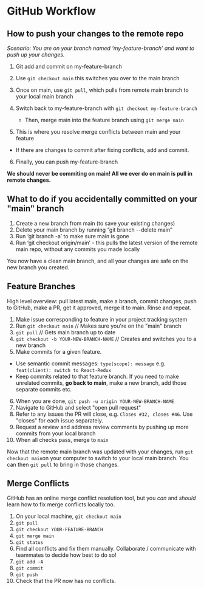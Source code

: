 # GitHub Workflow

## How to push your changes to the remote repo

*Scenario: You are on your branch named ‘my-feature-branch’ and want to push up your changes.*

1. Git add and commit on my-feature-branch

2. Use  `git checkout main` this switches you over to the main branch

3. Once on main, use `git pull`, which pulls from remote main branch to your local main branch

4. Switch back to my-feature-branch with `git checkout my-feature-branch`
   - Then, merge main into the feature branch using  `git merge main`

5. This is where you resolve merge conflicts between main and your feature
  - If there are changes to commit after fixing conflicts, add and commit. 

6. Finally, you can push my-feature-branch 

**We should never be commiting on main! All we ever do on main is pull in remote changes.**

## What to do if you accidentally committed on your "main" branch

1. Create a new branch from main (to save your existing changes)
2. Delete your main branch by running “git branch --delete main”
3. Run ‘git branch -a’ to make sure main is gone
4. Run ‘git checkout origin/main’ - this pulls the latest version of the remote main repo, without any commits you made locally

You now have a clean main branch, and all your changes are safe on the new branch you created.

## Feature Branches

High level overview: pull latest main, make a branch, commit changes, push to GitHub, make a PR, get it approved, merge it to main. Rinse and repeat.

1. Make issue corresponding to feature in your project tracking system
2. Run `git checkout main`  // Makes sure you're on the "main" branch
3. `git pull`  // Gets main branch up to date
4. `git checkout -b YOUR-NEW-BRANCH-NAME`  // Creates and switches you to a new branch
5. Make commits for a given feature.
  - Use semantic commit messages: `type(scope): message` e.g. `feat(client): switch to React-Redux`
  - Keep commits related to that feature branch. If you need to make unrelated commits, **go back to main**, make a new branch, add those separate commits etc.
6. When you are done, `git push -u origin YOUR-NEW-BRANCH-NAME`
7. Navigate to GitHub and select "open pull request"
8. Refer to any issues the PR will close, e.g. `Closes #32, closes #46`. Use "closes" for each issue separately.
9. Request a review and address review comments by pushing up more commits from your local branch
10. When all checks pass, merge to `main`

Now that the remote main branch was updated with your changes, run `git checkout main`on your computer to switch to your local main branch. You can then `git pull` to bring in those changes.

## Merge Conflicts

GitHub has an online merge conflict resolution tool, but you _can_ and _should_ learn how to fix merge conflicts locally too.

1. On your local machine, `git checkout main`
2. `git pull`
3. `git checkout YOUR-FEATURE-BRANCH`
4. `git merge main`
5. `git status`
6. Find all conflicts and fix them manually. Collaborate / communicate with teammates to decide how best to do so!
7. `git add -A`
8. `git commit`
9. `git push`
10. Check that the PR now has no conflicts.
